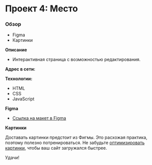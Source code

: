 # Проект 4: Место

### Обзор


* Figma
* Картинки

**Описание**
- Интерактивная страница с возможностью редактирования.

**Адрес в сети:**

**Технологии:**
- HTML
- CSS
- JavaScript

**Figma**

* [Ссылка на макет в Figma](https://www.figma.com/file/StZjf8HnoeLdiXS7dYrLAh/JavaScript.-Sprint-4)

**Картинки**

Доставать картинки предстоит из Фигмы. Это расхожая практика, поэтому полезно потренироваться.
Не забудьте [оптимизировать картинки](https://tinypng.com/), чтобы ваш сайт загружался быстрее.

Удачи!
